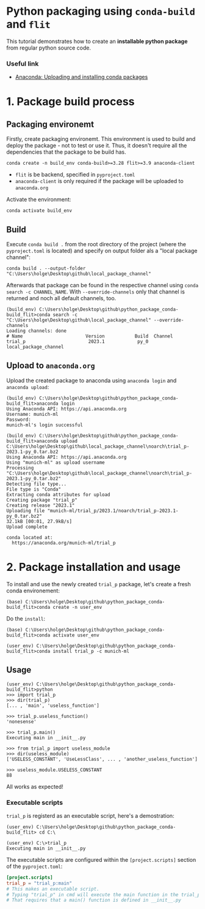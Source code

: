 # Python packaging using `conda-build` and `flit`
This tutorial demonstrates how to create an __installable python package__ from regular python source code.

### Useful link
- [Anaconda: Uploading and installing conda packages](https://docs.anaconda.com/free/anacondaorg/user-guide/packages/conda-packages/)

# 1. Package build process
## Packaging environemt
Firstly, create packaging environemt. This environment is used to build and deploy the package - not to test or use it. Thus, it doesn't require all the dependencies that the package to be build has. 
```
conda create -n build_env conda-build>=3.28 flit>=3.9 anaconda-client
```
- `flit` is be backend, specified in `pyproject.toml`
- `anaconda-client` is only required if the package will be uploaded to `anaconda.org`

Activate the environment:
```
conda activate build_env 
```
## Build
Execute `conda build .` from the root directory of the project (where the `pyproject.toml` is located) and specify on output folder als a "local package channel":
```
conda build . --output-folder "C:\Users\holge\Desktop\github\local_package_channel"
```

Afterwards that package can be found in the respective channel using `conda search -c CHANNEL_NAME`. With `--override-channels` only that channel is returned and noch all default channels, too.

```
(build_env) C:\Users\holge\Desktop\github\python_package_conda-build_flit>conda search -c "C:\Users\holge\Desktop\github\local_package_channel" --override-channels              
Loading channels: done
# Name                       Version           Build  Channel
trial_p                       2023.1            py_0  local_package_channel
```
## Upload to `anaconda.org`
Upload the created package to anaconda using `anaconda login` and `anaconda upload`: 
```
(build_env) C:\Users\holge\Desktop\github\python_package_conda-build_flit>anaconda login
Using Anaconda API: https://api.anaconda.org
Username: munich-ml
Password: 
munich-ml's login successful

(build_env) C:\Users\holge\Desktop\github\python_package_conda-build_flit>anaconda upload C:\Users\holge\Desktop\github\local_package_channel\noarch\trial_p-2023.1-py_0.tar.bz2 
Using Anaconda API: https://api.anaconda.org
Using "munich-ml" as upload username
Processing "C:\Users\holge\Desktop\github\local_package_channel\noarch\trial_p-2023.1-py_0.tar.bz2"
Detecting file type...
File type is "Conda"
Extracting conda attributes for upload
Creating package "trial_p"
Creating release "2023.1"
Uploading file "munich-ml/trial_p/2023.1/noarch/trial_p-2023.1-py_0.tar.bz2"
32.1kB [00:01, 27.9kB/s]
Upload complete

conda located at:
  https://anaconda.org/munich-ml/trial_p
```

# 2. Package installation and usage
To install and use the newly created `trial_p` package, let's create a fresh conda environement:
```
(base) C:\Users\holge\Desktop\github\python_package_conda-build_flit>conda create -n user_env
```
Do the `install`:
```
(base) C:\Users\holge\Desktop\github\python_package_conda-build_flit>conda activate user_env

(user_env) C:\Users\holge\Desktop\github\python_package_conda-build_flit>conda install trial_p -c munich-ml
```

## Usage 
```
(user_env) C:\Users\holge\Desktop\github\python_package_conda-build_flit>python
>>> import trial_p
>>> dir(trial_p)
[... , 'main', 'useless_function']

>>> trial_p.useless_function()
'nonesense'

>>> trial_p.main()            
Executing main in __init__.py

>>> from trial_p import useless_module
>>> dir(useless_module) 
['USELESS_CONSTANT', 'UseLessClass', ... , 'another_useless_function']

>>> useless_module.USELESS_CONSTANT
88
```
All works as expected!

### Executable scripts 
`trial_p` is registerd as an executable script, here's a demostration:
```
(user_env) C:\Users\holge\Desktop\github\python_package_conda-build_flit> cd C:\

(user_env) C:\>trial_p
Executing main in __init__.py
```
The executable scripts are configured within the `[project.scripts]` section of the `pyproject.toml`:
```toml
[project.scripts] 
trial_p = "trial_p:main"
# This makes an executable script. 
# Typing "trial_p" in cmd will execute the main function in the trial_p package.
# That requires that a main() function is defined in __init__.py
```